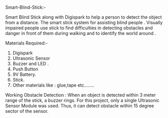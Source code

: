 Smart-Blind-Stick:-

Smart Blind Stick along with Digispark to help a person to detect the object from a distance.
The smart stick system for assisting blind people . Visually impaired people use stick to find difficulties in detecting obstacles and danger in front of them during walking and to identify the world around .



Materials Required:-

1.	Digispark
2.	Ultrasonic Sensor 
3.	Buzzer and LED .
4.	Push Button
5.	9V Battery.
6.	Stick.
7.	Other materials like : glue,tape etc........
 
 
 
Working
Obstacle Detection : When an object is detected within 3 meter range of the stick, a buzzer rings. For this project, only a single Ultrasonic Sensor Module was used. Thus, it can detect obstacle within 15 degree sector of the sensor. 
